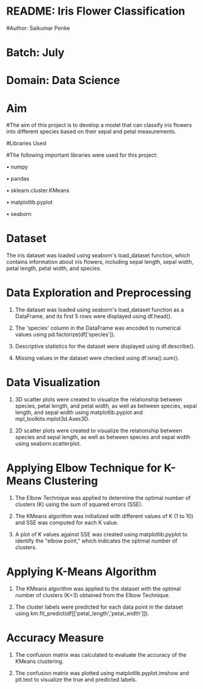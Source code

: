 # README: Iris Flower Classification

#Author: Saikumar Penke

# Batch: July

# Domain: Data Science

# Aim

#The aim of this project is to develop a model that can classify iris flowers into different species based on their sepal and petal measurements.

#Libraries Used

#The following important libraries were used for this project:

•	numpy

•	pandas

•	sklearn.cluster.KMeans

•	matplotlib.pyplot

•	seaborn

# Dataset

The iris dataset was loaded using seaborn's load_dataset function, which contains information about iris flowers, including sepal length, sepal width, petal length, petal width, and species.
# Data Exploration and Preprocessing

1.	The dataset was loaded using seaborn's load_dataset function as a DataFrame, and its first 5 rows were displayed using df.head().

2.	The 'species' column in the DataFrame was encoded to numerical values using pd.factorize(df['species']).

3.	Descriptive statistics for the dataset were displayed using df.describe().

4.	Missing values in the dataset were checked using df.isna().sum().

# Data Visualization

1.	3D scatter plots were created to visualize the relationship between species, petal length, and petal width, as well as between species, sepal length, and sepal width using matplotlib.pyplot and mpl_toolkits.mplot3d.Axes3D.

2.	2D scatter plots were created to visualize the relationship between species and sepal length, as well as between species and sepal width using seaborn.scatterplot.

# Applying Elbow Technique for K-Means Clustering

1.	The Elbow Technique was applied to determine the optimal number of clusters (K) using the sum of squared errors (SSE).

2.	The KMeans algorithm was initialized with different values of K (1 to 10) and SSE was computed for each K value.

3.	A plot of K values against SSE was created using matplotlib.pyplot to identify the "elbow point," which indicates the optimal number of clusters.

# Applying K-Means Algorithm

1.	The KMeans algorithm was applied to the dataset with the optimal number of clusters (K=3) obtained from the Elbow Technique.

2.	The cluster labels were predicted for each data point in the dataset using km.fit_predict(df[['petal_length','petal_width']]).

# Accuracy Measure

1.	The confusion matrix was calculated to evaluate the accuracy of the KMeans clustering.

2.	The confusion matrix was plotted using matplotlib.pyplot.imshow and plt.text to visualize the true and predicted labels.
